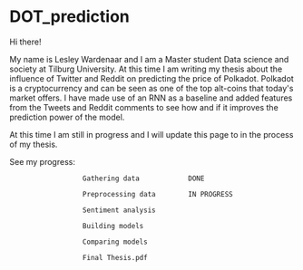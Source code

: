 # DOT_prediction
Hi there!

My name is Lesley Wardenaar and I am a Master student Data science and society at Tilburg University. At this time I am writing my thesis about the influence of Twitter and Reddit on predicting the price of Polkadot. Polkadot is a cryptocurrency and can be seen as one of the top alt-coins that today's market offers. I have made use of an RNN as a baseline and added features from the Tweets and Reddit comments to see how and if it improves the prediction power of the model.

At this time I am still in progress and I will update this page to in the process of my thesis.

See my progress:      

                      Gathering data            DONE  

                      Preprocessing data        IN PROGRESS 
                      
                      Sentiment analysis                     
                    
                      Building models                        
                      
                      Comparing models                       
                      
                      Final Thesis.pdf                       
  
